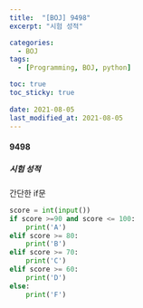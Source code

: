 ```yaml
---
title:  "[BOJ] 9498"
excerpt: "시험 성적"

categories:
  - BOJ
tags:
  - [Programming, BOJ, python]

toc: true
toc_sticky: true
 
date: 2021-08-05
last_modified_at: 2021-08-05
---
```


#### 9498
##### 시험 성적
간단한 if문
```python
score = int(input())
if score >=90 and score <= 100:
    print('A')
elif score >= 80:
    print('B')
elif score >= 70:
    print('C')
elif score >= 60:
    print('D')
else:
    print('F')
```